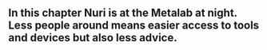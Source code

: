 ## In this chapter Nuri is at the Metalab at night. Less people around means easier access to tools and devices but also less advice.
